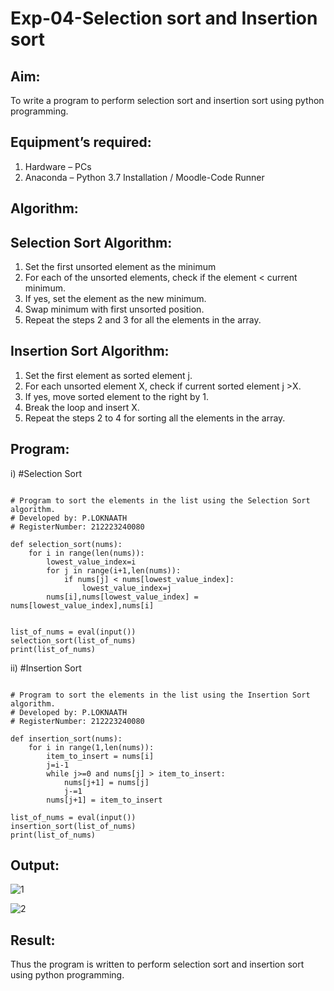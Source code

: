 # Exp-04-Selection sort and Insertion sort
## Aim:
To write a program to perform selection sort and insertion sort using python programming.
## Equipment’s required:
1.	Hardware – PCs
2.	Anaconda – Python 3.7 Installation / Moodle-Code Runner
## Algorithm:
## Selection Sort Algorithm:
1.	Set the first unsorted element as the minimum
2.	For each of the unsorted elements, check if the element < current minimum.
3.	If yes, set the element as the new minimum.
4.	Swap minimum with first unsorted position.
5.	Repeat the steps 2 and 3 for all the elements in the array.
## Insertion Sort Algorithm:
1.	Set the first element as sorted element j.
2.	For each unsorted element X, check if current sorted element j >X.
3.	If yes, move sorted element to the right by 1.
4.	Break the loop and insert X.
5.	Repeat the steps 2 to 4 for sorting all the elements in the array.
## Program:
i)	#Selection Sort
```

# Program to sort the elements in the list using the Selection Sort algorithm.
# Developed by: P.LOKNAATH
# RegisterNumber: 212223240080

def selection_sort(nums):
    for i in range(len(nums)):
        lowest_value_index=i
        for j in range(i+1,len(nums)):
            if nums[j] < nums[lowest_value_index]:
                lowest_value_index=j
        nums[i],nums[lowest_value_index] = nums[lowest_value_index],nums[i]
        
    
list_of_nums = eval(input())
selection_sort(list_of_nums)
print(list_of_nums)

```
ii)	#Insertion Sort
```

# Program to sort the elements in the list using the Insertion Sort algorithm.
# Developed by: P.LOKNAATH
# RegisterNumber: 212223240080

def insertion_sort(nums):
    for i in range(1,len(nums)):
        item_to_insert = nums[i]
        j=i-1
        while j>=0 and nums[j] > item_to_insert:
            nums[j+1] = nums[j]
            j-=1
        nums[j+1] = item_to_insert
    
list_of_nums = eval(input())
insertion_sort(list_of_nums)
print(list_of_nums)

```

## Output:
![1](https://github.com/Loknaath-sec/Sorting-Algorithm/assets/145742558/1f43f9af-33b2-4d11-b42a-2e2b5bfeccc6)

![2](https://github.com/Loknaath-sec/Sorting-Algorithm/assets/145742558/ea886d8f-b00a-4bff-81b9-26c91d77671c)
<br/>
## Result:
Thus the program is written to perform selection sort and insertion sort using python programming.
